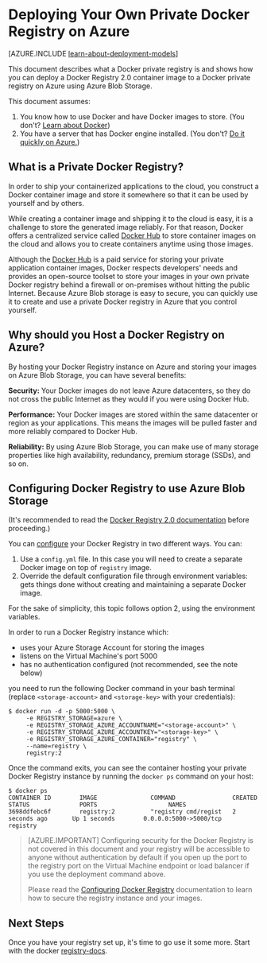 <!-- not suitable for Mooncake -->

<properties
    pageTitle="Deploying Your Own Private Docker Registry on Azure | Azure"
    description="Describes how you can use Docker Registry to host your container images on the Azure Blob Storage service."
    services="virtual-machines-linux"
    documentationcenter="virtual-machines"
    author="ahmetalpbalkan"
    editor="squillace"
    manager="timlt"
    tags="azure-service-management,azure-resource-manager" />
<tags
    ms.assetid="d72c9425-4a52-4f6d-935f-70f28df529d8"
    ms.service="virtual-machines-linux"
    ms.devlang="multiple"
    ms.topic="article"
    ms.tgt_pltfrm="vm-linux"
    ms.workload="infrastructure-services"
    ms.date="09/27/2016"
    wacn.date=""
    ms.author="ahmetb" />

# Deploying Your Own Private Docker Registry on Azure
[AZURE.INCLUDE [learn-about-deployment-models](../../includes/learn-about-deployment-models-both-include.md)]

This document describes what a Docker private registry is and shows how you can deploy a Docker Registry 2.0
container image to a Docker private registry on Azure using Azure Blob Storage.

This document assumes:

1. You know how to use Docker and have Docker images to store. (You don't? [Learn about Docker](https://www.docker.com))
2. You have a server that has Docker engine installed. (You don't? [Do it quickly on Azure.](https://github.com/Azure/azure-quickstart-templates/tree/master/docker-simple-on-ubuntu/))

## What is a Private Docker Registry?
In order to ship your containerized applications to the cloud,
you construct a Docker container image and store it somewhere so that it can be
used by yourself and by others. 

While creating a container image and shipping it to the cloud is easy,
it is a challenge to store the generated image reliably. For that reason,
Docker offers a centralized service called [Docker Hub][docker-hub] to store
container images on the cloud and allows you to create containers
anytime using those images.

Although the [Docker Hub][docker-hub] is a paid service for storing
your private application container images, Docker respects developers' needs and
provides an open-source toolset to store your images in your own private Docker
registry behind a firewall or on-premises without hitting the public Internet.
Because Azure Blob storage is easy to secure, you can quickly use it to create
and use a private Docker registry in Azure that you control yourself.

## Why should you Host a Docker Registry on Azure?
By hosting your Docker Registry instance on Azure and storing your
images on Azure Blob Storage, you can have several benefits:

**Security:** Your Docker images do not leave Azure datacenters, so they do
  not cross the public Internet as they would if you were using Docker Hub.

**Performance:** Your Docker images are stored within the same
datacenter or region as your applications. This means the images will be
pulled faster and more reliably compared to Docker Hub.

**Reliability:** By using Azure Blob Storage, you can make use
of many storage properties like high availability, redundancy, premium
storage (SSDs), and so on.

## Configuring Docker Registry to use Azure Blob Storage
(It's recommended to read the [Docker Registry 2.0 documentation][registry-docs]
before proceeding.)

You can [configure][registry-config] your Docker Registry in two different ways.
You can:

1. Use a `config.yml` file. In this case you will need to create a
   separate Docker image on top of `registry` image.
2. Override the default configuration file through environment variables:
   gets things done without creating and maintaining a separate Docker image.

For the sake of simplicity, this topic follows option 2, using
the environment variables.

In order to run a Docker Registry instance which:

* uses your Azure Storage Account for storing the images
* listens on the Virtual Machine's port 5000
* has no authentication configured (not recommended, see the note below)

you need to run the following Docker command in your bash
terminal (replace `<storage-account>` and `<storage-key>` 
with your credentials):

    $ docker run -d -p 5000:5000 \
         -e REGISTRY_STORAGE=azure \
         -e REGISTRY_STORAGE_AZURE_ACCOUNTNAME="<storage-account>" \
         -e REGISTRY_STORAGE_AZURE_ACCOUNTKEY="<storage-key>" \
         -e REGISTRY_STORAGE_AZURE_CONTAINER="registry" \
         --name=registry \
         registry:2

Once the command exits, you can see the container hosting
your private Docker Registry instance by running the `docker ps`
command on your host:

    $ docker ps
    CONTAINER ID        IMAGE               COMMAND                CREATED             STATUS              PORTS                    NAMES
    3698ddfebc6f        registry:2          "registry cmd/regist   2 seconds ago       Up 1 seconds        0.0.0.0:5000->5000/tcp   registry

> [AZURE.IMPORTANT]
> Configuring security for the Docker Registry
> is not covered in this document and your registry will be accessible
> to anyone without authentication by default if you open up the port to
> the registry port on the Virtual Machine endpoint or load balancer if you
> use the deployment command above.
> 
> Please read the [Configuring Docker
> Registry][registry-config] documentation to learn how to secure the
> registry instance and your images.
> 
> 

## Next Steps
Once you have your registry set up, it's time to go use it some more. Start with the docker [registry-docs]. 

[docker-hub]: https://hub.docker.com/
[registry]: https://github.com/docker/distribution
[registry-docs]: http://docs.docker.com/registry/
[registry-config]: http://docs.docker.com/registry/configuration/

